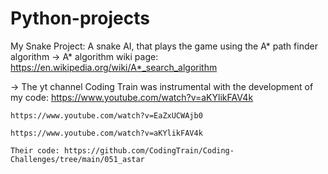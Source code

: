 # Python-projects

My Snake Project:
  A snake AI, that plays the game using the A* path finder algorithm
-> A* algorithm wiki page: https://en.wikipedia.org/wiki/A*_search_algorithm

-> The yt channel Coding Train was instrumental with the development of my code:
    https://www.youtube.com/watch?v=aKYlikFAV4k
    
    https://www.youtube.com/watch?v=EaZxUCWAjb0
    
    https://www.youtube.com/watch?v=aKYlikFAV4k
    
    Their code: https://github.com/CodingTrain/Coding-Challenges/tree/main/051_astar
